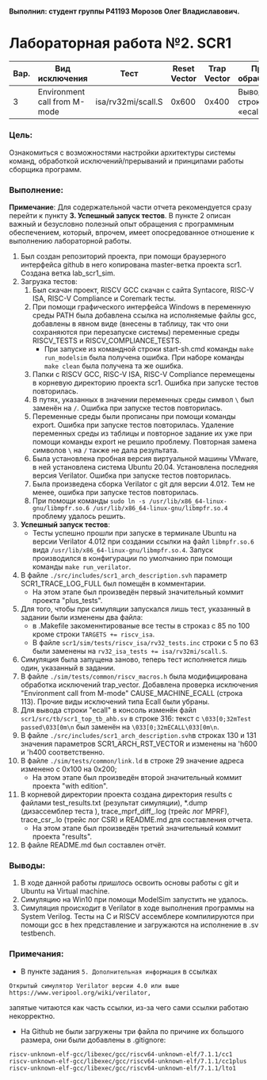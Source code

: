 #### Выполнил: студент группы P41193 Морозов Олег Владиславович.

# Лабораторная работа №2. SCR1

Вар. | Вид исключения | Тест | Reset Vector | Trap Vector | При обработке
---- | -------------- | ---- | ------------ | ----------- | ------------- 
3 | Environment call from M-mode | isa/rv32mi/scall.S | 0x600 | 0x400 | Вывод строки «ecall»

### Цель:
Ознакомиться с возможностями настройки архитектуры системы команд, обработкой исключений/прерываний и принципами работы сборщика программ.

### Выполнение:

**Примечание**: Для содержательной части отчета рекомендуется сразу перейти к пункту **3. Успешный запуск тестов**. В пункте 2 описан важный и безусловно полезный опыт обращения с программным обеспечением, который, впрочем, имеет опосредованное отношение к выполнению лабораторной работы.

1. Был создан репозиторий проекта, при помощи браузерного интерфейса github в него копирована master-ветка проекта scr1. Создана ветка lab_scr1_sim.
1. Загрузка тестов:
   1. Был скачан проект, RISCV GCC скачан с сайта Syntacore, RISC-V ISA, RISC-V Compliance и Coremark тесты.
   1. При помощи графического интерфейса Windows в переменную среды PATH была добавлена ссылка на исполняемые файлы gcc, добавлены в явном виде (внесены в таблицу, так что они сохраняются при перезапуске системы) переменные среды RISCV_TESTS и RISCV_COMPLIANCE_TESTS.
      * При запуске из командной строки start-sh.cmd команды `make run_modelsim` была получена ошибка. При наборе команды `make clean` была получена та же ошибка.
   1. Папки с RISCV GCC, RISC-V ISA, RISC-V Compliance перемещены в корневую директорию проекта scr1. Ошибка при запуске тестов повторилась.
   1. В путях, указанных в значении переменных среды символ `\` был заменён на `/`. Ошибка при запуске тестов повторилась.
   1. Переменные среды были прописаны при помощи команды export. Ошибка при запуске тестов повторилась. Удаление переменных среды из таблицы и повторное задание их уже при помощи команды export не решило проблему. Повторная замена символов `\` на `/` также не дала результата.
   1. Была установлена пробная версия виртуальной машины VMware, в ней установлена система Ubuntu 20.04. Установлена последняя версия Verilator. Ошибка при запуске тестов повторилась.
   1. Была произведена сборка Verilator с git для версии 4.012. Тем не менее, ошибка при запуске тестов повторилась.
   1. При помощи команды `sudo ln -s /usr/lib/x86_64-linux-gnu/libmpfr.so.6 /usr/lib/x86_64-linux-gnu/libmpfr.so.4` проблему удалось решить.
1. **Успешный запуск тестов**:
   * Тесты успешно прошли при запуске в терминале Ubuntu на версии Verilator 4.012 при создании ссылки на файл `libmpfr.so.6` вида `/usr/lib/x86_64-linux-gnu/libmpfr.so.4`. Запуск производился в конфигурации по умолчанию при помощи команды `make run_verilator`.
1. В файле `./src/includes/scr1_arch_description.svh` параметр SCR1_TRACE_LOG_FULL был помещён в комментарии.
   * На этом этапе был произведён первый значительный коммит проекта "plus_tests".
1. Для того, чтобы при симуляции запускался лишь тест, указанный в задании были изменены два файла:
   * в .Makefile закоменнтированые все тесты в строказ с 85 по 100 кроме строки `TARGETS += riscv_isa`.
   * В файле `scr1/sim/tests/riscv_isa/rv32_tests.inc` строки с 5 по 63 были заменены на `rv32_isa_tests += isa/rv32mi/scall.S`.
1. Симуляция была запущена заново, теперь тест исполняется лишь один, указанный в задании.
1. В файле `./sim/tests/common/riscv_macros.h` была модифицирована обработка исключений trap_vector. Добавлена проверка исключения "Environment call from M-mode" CAUSE_MACHINE_ECALL (строка 113). Прочие виды исключений типа Ecall были убраны.
1. Для вывода строки "ecall" в консоль изменён файл `scr1/src/tb/scr1_top_tb_ahb.sv` в строке 316: текст с `\033[0;32mTest passed\033[0m\n` был заменён на `\033[0;32mECALL\033[0m\n`.
1. В файле `./src/includes/scr1_arch_description.svh`в строках 130 и 131 значения параметров SCR1_ARCH_RST_VECTOR и изменены на 'h600 и 'h400 соответственно.
1. В файле `./sim/tests/common/link.ld` в строке 29 значение адреса изменено с 0x100 на 0x200;
   * На этом этапе был произведён второй значительный коммит проекта "with edition".
1. В корневой директории проекта создана директория results с файлами test_results.txt (результат симуляции), *.dump (дизассемблер теста ), trace_mprf_diff_.log (трейс лог MPRF), trace_csr_.lo (трейс лог CSR) и README.md для составления отчета.
   * На этом этапе был произведён третий значительный коммит проекта "results".
1. В файле README.md был составлен отчёт.

### Выводы:
1. В ходе данной работы *пришлось* освоить основы работы с git и Ubuntu на Virtual machine.
  1. Симуляцию на Win10 при помощи ModelSim запустить не удалось.
1. Симуляция происходит в Verilator в ходе выполнения программы на System Verilog. Тесты на C и RISCV ассемблере компилируются при помощи gcc в hex представление и загружаются на исполнение в .sv testbench.

### Примечания:
 * В пункте задания `5. Дополнительная информация` в ссылках 
 ```GNU make версии 4.0 или выше https://www.gnu.org/software/make/, (Ссылки на внешний сайт.)
 Открытый симулятор Verilator версии 4.0 или выше https://www.veripool.org/wiki/verilator,
 ```
 запятые читаются как часть ссылки, из-за чего сами ссылки работаю некорректно.
* На Github не были загружены три файла по причине их большого размера, они были добавлены в .gitignore:
```
riscv-unknown-elf-gcc/libexec/gcc/riscv64-unknown-elf/7.1.1/cc1
riscv-unknown-elf-gcc/libexec/gcc/riscv64-unknown-elf/7.1.1/cc1plus
riscv-unknown-elf-gcc/libexec/gcc/riscv64-unknown-elf/7.1.1/lto1
```
